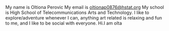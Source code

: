 My name is Oltiona Perovic
My email is oltionap0876@hstat.org
My school is High School of Telecommunications Arts and Technology.
I like to explore/adventure whenever I can, anything art related is relaxing and fun to me, and I like to be social with everyone.
Hi.I am olta

